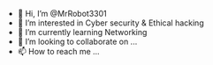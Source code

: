 - 👋 Hi, I’m @MrRobot3301
- 👀 I’m interested in Cyber security & Ethical hacking
- 🌱 I’m currently learning Networking
- 💞️ I’m looking to collaborate on ...
- 📫 How to reach me ...

<!---
MrRobot3301/MrRobot3301 is a ✨ special ✨ repository because its `README.md` (this file) appears on your GitHub profile.
You can click the Preview link to take a look at your changes.
--->
